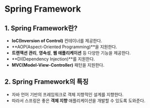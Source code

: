 # Spring Framework

## 1. Spring Framework란?
- **IoC(Inversion of Control)** 컨테이너를 제공한다.
- **AOP(Aspect-Oriented Programming)**을 지원한다.
- **트랜잭션 관리**, **영속성**, **웹 애플리케이션** 등 다양한 기능을 제공한다.
- **DI(Dependency Injection)**를 지원한다.
- **MVC(Model-View-Controller)** 패턴을 지원한다.

## 2. Spring Framework의 특징
- 자바 언어 기반의 프레임워크로 객체 지향적인 설계를 지향한다.
- 따라서 스프링은 좋은 **객체 지향** 애플리케이션을 개발할 수 있도록 도와준다.
